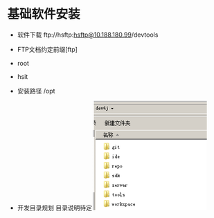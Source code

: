 # 基础软件安装

* 软件下载 ftp://hsftp:hsftp@10.188.180.99/devtools

* FTP文档约定前缀[ftp]

* root

* hsit

* 安装路径 /opt

* 开发目录规划 目录说明待定
![](/cn/install/images/dev4j_dir.png)

    